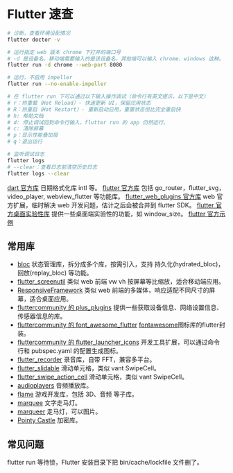# Flutter 速查

```bash
# 诊断，查看环境设配情况
flutter doctor -v

# 运行指定 web 版本 chrome 下打开的端口号
# -d 是设备名，移动端需要输入的是该设备名，其他端可以输入 chrome、windows 这种。
flutter run -d chrome --web-port 8080

# 运行，不启用 impeller
flutter run --no-enable-impeller

# 在 flutter run 下可以通过以下输入操作调试（命令行有英文提示，以下是中文）
# r：热重载（Hot Reload）- 快速更新 UI，保留应用状态
# R：热重启（Hot Restart）- 重新启动应用，重置状态但比完全重启快
# h: 帮助文档
# d: 停止调试回到命令行输入，flutter run 的 app 仍然运行。
# c: 清除屏幕
# p：显示性能叠加层
# q：退出运行

# 监听调试日志
flutter logs
# --clear：查看日志前清空历史日志
flutter logs --clear
```

[dart 官方库](https://github.com/dart-lang/i18n) 日期格式化库 intl 等。
[flutter 官方库](https://github.com/flutter/packages) 包括 go_router，flutter_svg，video_player, webview_flutter 等功能库。
[flutter_web_plugins 官方库](https://docs.flutter.cn/ui/navigation/url-strategies/) web 官方扩展，临时解决 web 开发问题，估计之后会被合并到 flutter SDK。
[flutter 官方桌面实验性库](https://github.com/google/flutter-desktop-embedding) 提供一些桌面端实验性的功能，如 window_size。
[flutter 官方示例](https://github.com/flutter/samples)

## 常用库

- [bloc](https://github.com/felangel/bloc) 状态管理库，拆分成多个库，按需引入，支持 持久化(hydrated_bloc)，回放(replay_bloc) 等功能。
- [flutter_screenutil](https://github.com/OpenFlutter/flutter_screenutil) 类似 web 前端 vw vh 按屏幕等比缩放，适合移动端应用。
- [ResponsiveFramework](https://github.com/Codelessly/ResponsiveFramework) 类似 web 前端的多媒体，响应适配不同尺寸的屏幕，适合桌面应用。
- [fluttercommunity 的 plus_plugins](https://github.com/fluttercommunity/plus_plugins) 提供一些获取设备信息、网络设置信息、传感器信息的库。
- [fluttercommunity 的 font_awesome_flutter](https://github.com/fluttercommunity/font_awesome_flutter) [fontawesome](https://fontawesome.com/icons)图标库的flutter封装。
- [fluttercommunity 的 flutter_launcher_icons](https://github.com/fluttercommunity/flutter_launcher_icons) 开发工具扩展，可以通过命令行和 pubspec.yaml 的配置生成图标。
- [flutter_recorder](https://github.com/alnitak/flutter_recorder) 录音库，自带 FFT，兼容多平台。
- [flutter_slidable](https://github.com/letsar/flutter_slidable) 滑动单元格，类似 vant SwipeCell。
- [flutter_swipe_action_cell](https://github.com/luckysmg/flutter_swipe_action_cell) 滑动单元格，类似 vant SwipeCell。
- [audioplayers](https://github.com/bluefireteam/audioplayers) 音频播放库。
- [flame](https://github.com/flame-engine/flame) 游戏开发库，包括 3D、音频 等子库。
- [marquee](https://github.com/MarcelGarus/marquee) 文字走马灯。
- [marqueer](https://github.com/GeceGibi/marqueer) 走马灯，可以图片。
- [Pointy Castle](https://github.com/bcgit/pc-dart) 加密库。

## 常见问题

flutter run 等待锁，Flutter 安装目录下把 bin/cache/lockfile 文件删了。
